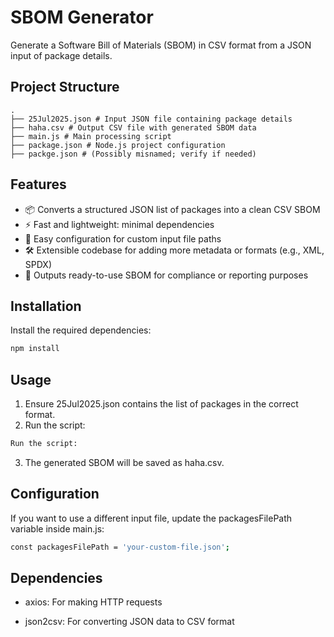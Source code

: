 # SBOM Generator

Generate a Software Bill of Materials (SBOM) in CSV format from a JSON input of package details.

## Project Structure

    .
    ├── 25Jul2025.json # Input JSON file containing package details
    ├── haha.csv # Output CSV file with generated SBOM data
    ├── main.js # Main processing script
    ├── package.json # Node.js project configuration
    ├── packge.json # (Possibly misnamed; verify if needed)

## Features

-   📦 Converts a structured JSON list of packages into a clean CSV SBOM
-   ⚡ Fast and lightweight: minimal dependencies
-   🔧 Easy configuration for custom input file paths
-   🛠️ Extensible codebase for adding more metadata or formats (e.g., XML, SPDX)
-   📑 Outputs ready-to-use SBOM for compliance or reporting purposes

## Installation

Install the required dependencies:

```bash
npm install

```

## Usage

1. Ensure 25Jul2025.json contains the list of packages in the correct format.
2. Run the script:

```bash
Run the script:
```

3. The generated SBOM will be saved as haha.csv.

## Configuration

If you want to use a different input file, update the packagesFilePath variable inside main.js:

```bash
const packagesFilePath = 'your-custom-file.json';
```

## Dependencies

-   axios: For making HTTP requests

-   json2csv: For converting JSON data to CSV format
